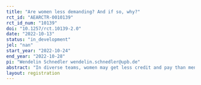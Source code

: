 ```yaml
---
title: "Are women less demanding? And if so, why?"
rct_id: "AEARCTR-0010139"
rct_id_num: "10139"
doi: "10.1257/rct.10139-2.0"
date: "2022-10-13"
status: "in_development"
jel: "nan"
start_year: "2022-10-24"
end_year: "2022-10-28"
pi: "Wendelin Schnedler wendelin.schnedler@upb.de"
abstract: "In diverse teams, women may get less credit and pay than men for joint output.  We inquire to what extent this is the case even in a non-discriminatory and non-gendered environment. A potential reason may be that  women are less willing to claim joint output."
layout: registration
---
```


